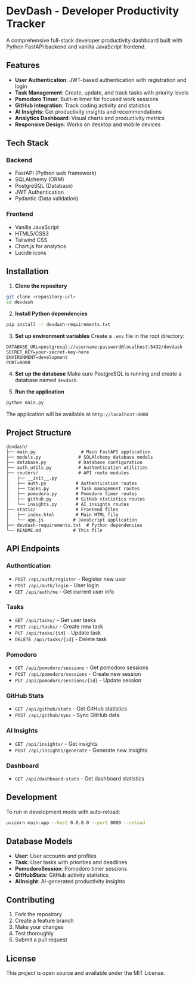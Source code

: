 # DevDash - Developer Productivity Tracker

A comprehensive full-stack developer productivity dashboard built with Python FastAPI backend and vanilla JavaScript frontend.

## Features

- **User Authentication**: JWT-based authentication with registration and login
- **Task Management**: Create, update, and track tasks with priority levels
- **Pomodoro Timer**: Built-in timer for focused work sessions
- **GitHub Integration**: Track coding activity and statistics
- **AI Insights**: Get productivity insights and recommendations
- **Analytics Dashboard**: Visual charts and productivity metrics
- **Responsive Design**: Works on desktop and mobile devices

## Tech Stack

### Backend
- FastAPI (Python web framework)
- SQLAlchemy (ORM)
- PostgreSQL (Database)
- JWT Authentication
- Pydantic (Data validation)

### Frontend
- Vanilla JavaScript
- HTML5/CSS3
- Tailwind CSS
- Chart.js for analytics
- Lucide icons

## Installation

1. **Clone the repository**
```bash
git clone <repository-url>
cd devdash
```

2. **Install Python dependencies**
```bash
pip install -r devdash-requirements.txt
```

3. **Set up environment variables**
Create a `.env` file in the root directory:
```
DATABASE_URL=postgresql://username:password@localhost:5432/devdash
SECRET_KEY=your-secret-key-here
ENVIRONMENT=development
PORT=8000
```

4. **Set up the database**
Make sure PostgreSQL is running and create a database named `devdash`.

5. **Run the application**
```bash
python main.py
```

The application will be available at `http://localhost:8000`

## Project Structure

```
devdash/
├── main.py                 # Main FastAPI application
├── models.py              # SQLAlchemy database models
├── database.py            # Database configuration
├── auth_utils.py          # Authentication utilities
├── routers/               # API route modules
│   ├── __init__.py
│   ├── auth.py           # Authentication routes
│   ├── tasks.py          # Task management routes
│   ├── pomodoro.py       # Pomodoro timer routes
│   ├── github.py         # GitHub statistics routes
│   └── insights.py       # AI insights routes
├── static/               # Frontend files
│   ├── index.html        # Main HTML file
│   └── app.js           # JavaScript application
├── devdash-requirements.txt  # Python dependencies
└── README.md            # This file
```

## API Endpoints

### Authentication
- `POST /api/auth/register` - Register new user
- `POST /api/auth/login` - User login
- `GET /api/auth/me` - Get current user info

### Tasks
- `GET /api/tasks/` - Get user tasks
- `POST /api/tasks/` - Create new task
- `PUT /api/tasks/{id}` - Update task
- `DELETE /api/tasks/{id}` - Delete task

### Pomodoro
- `GET /api/pomodoro/sessions` - Get pomodoro sessions
- `POST /api/pomodoro/sessions` - Create new session
- `PUT /api/pomodoro/sessions/{id}` - Update session

### GitHub Stats
- `GET /api/github/stats` - Get GitHub statistics
- `POST /api/github/sync` - Sync GitHub data

### AI Insights
- `GET /api/insights/` - Get insights
- `POST /api/insights/generate` - Generate new insights

### Dashboard
- `GET /api/dashboard-stats` - Get dashboard statistics

## Development

To run in development mode with auto-reload:
```bash
uvicorn main:app --host 0.0.0.0 --port 8000 --reload
```

## Database Models

- **User**: User accounts and profiles
- **Task**: User tasks with priorities and deadlines
- **PomodoroSession**: Pomodoro timer sessions
- **GitHubStats**: GitHub activity statistics
- **AIInsight**: AI-generated productivity insights

## Contributing

1. Fork the repository
2. Create a feature branch
3. Make your changes
4. Test thoroughly
5. Submit a pull request

## License

This project is open source and available under the MIT License.